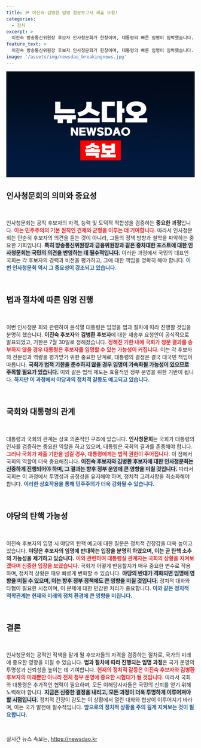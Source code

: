 ```yaml
---
title: 尹 이진숙·김병환 임명 청문보고서 제출 요청!
categories:
  - 정치
excerpt: >
  이진숙 방송통신위원장 후보자 인사청문회가 한창이며, 대통령의 빠른 임명이 임박했습니다. 하지만 야당은 탄핵 가능성을 언급하며 긴장감이 감돌고 있습니다. 국민의 이목이 쏠리는 이 국회의 향방을 주목해 주세요!
feature_text: >
  이진숙 방송통신위원장 후보자 인사청문회가 한창이며, 대통령의 빠른 임명이 임박했습니다. 하지만 야당은 탄핵 가능성을 언급하며 긴장감이 감돌고 있습니다. 국민의 이목이 쏠리는 이 국회의 향방을 주목해 주세요!
image: '/assets/img/newsdao_breakingnews.jpg'
---
```


<p><img src="/assets/img/newsdao_breakingnews.jpg" alt="bookingtag 속보" /></p>

<h2 data-ke-size="size26">인사청문회의 의미와 중요성</h2>

<p data-ke-size="size16">&nbsp;</p>

<p>인사청문회는 공직 후보자의 자격, 능력 및 도덕적 적합성을 검증하는 <b>중요한 과정</b>입니다. <b><span style="color: #ee2323;">이는 민주주의의 기본 원칙인 견제와 균형을 이루는 데 기여합니다.</span></b> 따라서 인사청문회는 단순히 후보자의 의견을 듣는 것이 아니라, 그들의 정책 방향과 철학을 파악하는 중요한 기회입니다. <b><span style="background-color: #21538527;">특히 방송통신위원장과 금융위원장과 같은 중차대한 포스트에 대한 인사청문회는 국민의 의견을 반영하는 데 필수적입니다.</span></b> 이러한 과정에서 국민의 대표인 국회는 각 후보자의 경력과 비전을 평가하고, 그에 대한 책임을 명확히 해야 합니다. <b><span style="color: #1a5490;">이번 인사청문회 역시 그 중요성이 강조되고 있습니다.</span></b> </p>

<p data-ke-size="size16">&nbsp;</p>

<h2 data-ke-size="size26">법과 절차에 따른 임명 진행</h2>

<p data-ke-size="size16">&nbsp;</p>

<p>이번 인사청문 회와 관련하여 윤석열 대통령은 임명을 법과 절차에 따라 진행할 것임을 분명히 했습니다. <b>이진숙 후보자</b>와 <b>김병환 후보자</b>에 대한 재송부 요청안이 공식적으로 발표되었고, 기한은 7월 30일로 정해졌습니다. <b><span style="color: #ee2323;">정해진 기한 내에 국회가 청문 결과를 송부하지 않을 경우 대통령은 후보자를 임명할 수 있는 가능성이 커집니다.</span></b> 이는 각 후보자의 전문성과 역량을 평가받기 위한 중요한 단계로, 대통령의 결정은 결국 대국민 책임이 따릅니다. <b><span style="background-color: #21538527;">국회가 법적 기한을 준수하지 않을 경우 임명이 가속화될 가능성이 있으므로 주목할 필요가 있습니다.</span></b> 이와 같은 법적 제도는 효율적인 정부 운영을 위한 기반이 됩니다. <b><span style="color: #1a5490;">하지만 이 과정에서 야당과의 정치적 갈등도 예고되고 있습니다.</span></b></p>

<p data-ke-size="size16">&nbsp;</p>

<h2 data-ke-size="size26">국회와 대통령의 관계</h2>

<p data-ke-size="size16">&nbsp;</p>

<p>대통령과 국회의 관계는 상호 의존적인 구조에 있습니다. <b>인사청문회</b>는 국회가 대통령의 인사를 검증하는 중요한 역할을 하고 있으며, 대통령은 국회의 결과를 존중해야 합니다. <b><span style="color: #ee2323;">그러나 국회가 제출 기한을 넘길 경우, 대통령에게는 법적 권한이 주어집니다.</span></b> 이 점에서 국회의 역할이 더욱 중요해집니다. <b><span style="background-color: #21538527;">이진숙 후보자와 김병환 후보자에 대한 인사청문회는 신중하게 진행되어야 하며, 그 결과는 향후 정부 운영에 큰 영향을 미칠 것입니다.</span></b> 따라서 국회는 이 과정에서 투명성과 공정성을 유지해야 하며, 정치적 고려사항을 최소화해야 합니다. <b><span style="color: #1a5490;">이러한 상호작용을 통해 민주주의가 더욱 강화될 수 있습니다.</span></b></p>

<p data-ke-size="size16">&nbsp;</p>

<h2 data-ke-size="size26">야당의 탄핵 가능성</h2>

<p data-ke-size="size16">&nbsp;</p>

<p>이진숙 후보자의 임명 시 야당의 탄핵 예고에 대한 질문은 정치적 긴장감을 더욱 높이고 있습니다. <b>야당은 후보자의 임명에 반대하는 입장을 분명히 하였으며, 이는 곧 탄핵 소추의 가능성을 제기하고 있습니다.</b> <b><span style="color: #ee2323;">이와 관련하여 대통령실 관계자는 국회의 상황을 지켜보겠다며 신중한 입장을 보였습니다.</span></b> 국회가 어떻게 반응할지가 매우 중요한 변수로 작용하며, 정치적 상황은 매우 빠르게 변화할 수 있습니다. <b><span style="background-color: #21538527;">야당의 반대가 격화되면 임명에 영향을 미칠 수 있으며, 이는 향후 정부 정책에도 큰 영향을 미칠 것입니다.</span></b> 정치적 대화와 타협이 필요한 시점이며, 이 문제에 대한 민감한 처리가 중요합니다. <b><span style="color: #1a5490;">이와 같은 정치적 역학관계는 현재와 미래의 정치 환경에 큰 영향을 미칩니다.</span></b></p>

<p data-ke-size="size16">&nbsp;</p>

<h2 data-ke-size="size26">결론</h2>

<p data-ke-size="size16">&nbsp;</p>

<p>인사청문회는 공적인 직책을 맡게 될 후보자들의 자격을 검증하는 절차로, 국가의 미래에 중요한 영향을 미칠 수 있습니다. <b>법과 절차에 따라 진행되는 임명 과정</b>은 국가 운영의 투명성과 신뢰성을 높이는 데 기여합니다. <b><span style="color: #ee2323;">현재의 정치적 갈등은 이진숙 후보자와 김병환 후보자의 미래뿐만 아니라 전체 정부 운영에 중요한 시험대가 될 것입니다.</span></b> 따라서 국회와 대통령은 추가적인 협력이 필요하며, 모든 이해당사자들은 국민의 신뢰를 얻기 위해 노력해야 합니다. <b><span style="background-color: #21538527;">지금은 신중한 결정을 내리고, 모든 과정이 더욱 투명하게 이루어져야 할 시점입니다.</span></b> 정치적 긴장이 감도는 이 상황에서 열린 대화와 협상이 이루어지기 바라며, 이는 국가 발전에 필수적입니다. <b><span style="color: #1a5490;">앞으로의 정치적 상황을 주의 깊게 지켜보는 것이 필요합니다.</span></b> </p>

<p data-ke-size="size16">&nbsp;</p>
실시간 뉴스 속보는, <a href="https://newsdao.kr" rel="dofollow">https://newsdao.kr</a>


